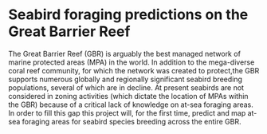 # Seabird foraging predictions on the Great Barrier Reef

The Great Barrier Reef (GBR) is arguably the best managed network of marine protected areas (MPA) in the world.
In addition to the mega-diverse coral reef community, for which the network was created to protect,the GBR supports
numerous globally and regionally significant seabird breeding populations, several of which are in decline.
At present seabirds are not considered in zoning activities (which dictate the location of MPAs within the GBR)
because of a critical lack of knowledge on at-sea foraging areas. In order to fill this gap this project will,
for the first time, predict and map at-sea foraging areas for seabird species breeding across the entire GBR. 

